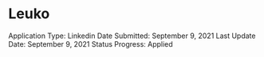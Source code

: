 # Leuko

Application Type: Linkedin
Date Submitted: September 9, 2021
Last Update Date: September 9, 2021
Status Progress: Applied